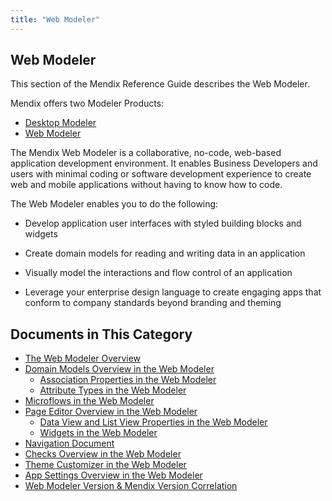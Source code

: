 ```yaml
---
title: "Web Modeler"
---
```


## Web Modeler

This section of the Mendix Reference Guide describes the Web Modeler. 

Mendix offers two Modeler Products:

* [Desktop Modeler](../refguide/desktop-modeler-overview)
* [Web Modeler](overview-wm)

The Mendix Web Modeler is a collaborative, no-code, web-based application development environment. It enables Business Developers and users with minimal coding or software development experience to create  web and mobile applications without having to know how to code.

The Web Modeler enables you to do the following: 

* Develop application user interfaces with styled building blocks and widgets

* Create domain models for reading and writing data in an application
* Visually model the interactions and flow control of an application
* Leverage your enterprise design language to create engaging apps that conform to company standards beyond branding and theming 

## Documents in This Category

* [The Web Modeler Overview](overview-wm) 
* [Domain Models Overview in the Web Modeler](domain-models-wm)
  * [Association Properties in the Web Modeler](domain-models-association-properties-wm)
  * [Attribute Types in the Web Modeler](domain-models-attributes-wm)
* [Microflows in the Web Modeler](microflows-wm)
* [Page Editor Overview in the Web Modeler](page-editor-wm)
  * [Data View and List View Properties in the Web Modeler](page-editor-data-view-list-view-wm)
  * [Widgets in the Web Modeler](page-editor-widgets-wm)
* [Navigation Document](navigation-wm)
* [Checks Overview in the Web Modeler](checks-wm)
* [Theme Customizer in the Web Modeler](theme-customizer-wm)
* [App Settings Overview in the Web Modeler](app-settings-wm)
* [Web Modeler Version & Mendix Version Correlation](versions-wm)
